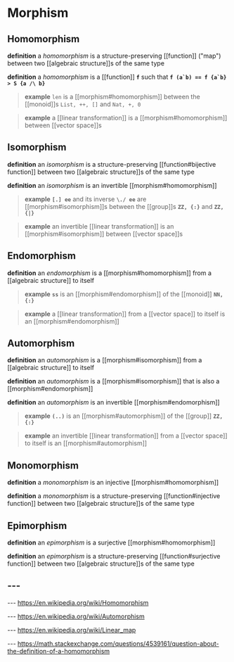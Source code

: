 # Morphism

## Homomorphism

**definition** a _homomorphism_ is a structure-preserving [[function]] ("map") between two [[algebraic structure]]s of the same type

**definition** a _homomorphism_ is a [[function]] **`f`** such that **``f (a`b) == f {a`b} > S {a /\ b}``**

> **example** `len` is a [[morphism#homomorphism]] between the [[monoid]]s `List, ++, []` and `Nat, +, 0`

> **example** a [[linear transformation]] is a [[morphism#homomorphism]] between [[vector space]]s

## Isomorphism

**definition** an _isomorphism_ is a structure-preserving [[function#bijective function]] between two [[algebraic structure]]s of the same type

**definition** an _isomorphism_ is an invertible [[morphism#homomorphism]]

> **example** **`[.] ee`** and its inverse **`\./ ee`** are [[morphism#isomorphism]]s between the [[group]]s **`ZZ, {:}`** and **`ZZ, {|}`**

> **example** an invertible [[linear transformation]] is an [[morphism#isomorphism]] between [[vector space]]s

## Endomorphism

**definition** an _endomorphism_ is a [[morphism#homomorphism]] from a [[algebraic structure]] to itself

> **example** **`ss`** is an [[morphism#endomorphism]] of the [[monoid]] **`NN, {:}`**

> **example** a [[linear transformation]] from a [[vector space]] to itself is an [[morphism#endomorphism]]

## Automorphism

**definition** an _automorphism_ is a [[morphism#isomorphism]] from a [[algebraic structure]] to itself

**definition** an _automorphism_ is a [[morphism#isomorphism]] that is also a [[morphism#endomorphism]]

**definition** an _automorphism_ is an invertible [[morphism#endomorphism]]

> **example** **`(..)`** is an [[morphism#automorphism]] of the [[group]] **`ZZ, {:}`**

> **example** an invertible [[linear transformation]] from a [[vector space]] to itself is an [[morphism#automorphism]]

## Monomorphism

**definition** a _monomorphism_ is an injective [[morphism#homomorphism]]

**definition** a _monomorphism_ is a structure-preserving [[function#injective function]] between two [[algebraic structure]]s of the same type

## Epimorphism

**definition** an _epimorphism_ is a surjective [[morphism#homomorphism]]

**definition** an _epimorphism_ is a structure-preserving [[function#surjective function]] between two [[algebraic structure]]s of the same type

## ---

--- <https://en.wikipedia.org/wiki/Homomorphism>

--- <https://en.wikipedia.org/wiki/Automorphism>

--- <https://en.wikipedia.org/wiki/Linear_map>

--- <https://math.stackexchange.com/questions/4539161/question-about-the-definition-of-a-homomorphism>
